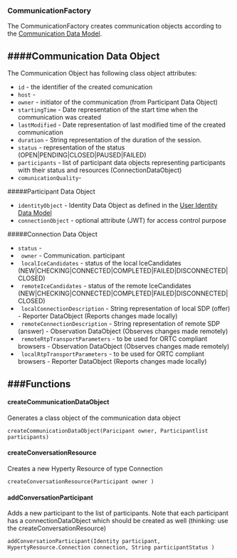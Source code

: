 ### CommunicationFactory

The CommunicationFactory creates communication objects according to the [Communication Data Model](https://github.com/reTHINK-project/architecture/tree/master/docs/datamodel/communication/readme.md). 

####Communication Data Object
--------------------------------------
The Communication Object has following class object attributes:
* ```id``` - the identifier of the created comunication
* ```host``` - 
* ```owner``` - initiator of the communication (from Participant Data Object)
* ```startingTime``` - Date representation of the start time when the communication was created
* ```lastModified``` - Date representation of last modified time of the created communication
* ```duration``` - String representation of the duration of the session.
* ```status``` - representation of the status (OPEN|PENDING|CLOSED|PAUSED|FAILED)
* ```participants``` - list of participant data objects representing participants with their status and resources (ConnectionDataObject)
* ```comunicationQuality```- 


#####Participant Data Object
* ```identityObject``` - Identity Data Object as defined in the [User Identity Data Model](https://github.com/reTHINK-project/architecture/blob/master/docs/datamodel/user-identity/readme.md)
* ```connectionObject``` -  optional attribute (JWT) for access control purpose


#####Connection Data Object
* ```status``` - 
* ``` owner``` - Communication. participant
* ``` localIceCandidates``` - status of the local IceCandidates (NEW|CHECKING|CONNECTED|COMPLETED|FAILED|DISCONNECTED|CLOSED) 
* ``` remoteIceCandidates``` - status of the remote IceCandidates (NEW|CHECKING|CONNECTED|COMPLETED|FAILED|DISCONNECTED|CLOSED)
* ``` localConnectionDescription``` - String representation of local SDP (offer) - Reporter DataObject (Reports changes made locally)
* ``` remoteConnectionDescription``` - String representation of remote SDP (answer) - Observation DataObject (Observes changes made remotely)
* ``` remoteRtpTransportParameters``` - to be used for ORTC compliant browsers - Observation DataObject (Observes changes made remotely)
* ``` localRtpTransportParameters``` - to be used for ORTC compliant browsers - Reporter DataObject (Reports changes made locally)
 
###Functions
-----------------------
#### createCommunicationDataObject
Generates a class object of the communication data object
```
createCommunicationDataObject(Paricipant owner, Participantlist participants)
```

#### createConversationResource
Creates a new Hyperty Resource of type Connection
```
createConversationResource(Participant owner )
```

#### addConversationParticipant
Adds a new participant to the list of participants. Note that each participant has a connectionDataObject which should be created as well (thinking: use the createConversationResource) 
```
addConversationParticipant(Identity participant, HypertyResource.Connection connection, String participantStatus )
```

